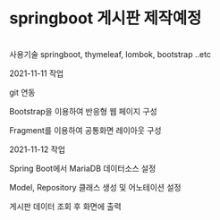# springboot 게시판 제작예정
<br>
사용기술
springboot, thymeleaf, lombok, bootstrap ..etc

2021-11-11 작업

git 연동

Bootstrap을 이용하여 반응형 웹 페이지 구성

Fragment를 이용하여 공통화면 레이아웃 구성

2021-11-12 작업

Spring Boot에서 MariaDB 데이터소스 설정

Model, Repository 클래스 생성 및 어노테이션 설정

게시판 데이터 조회 후 화면에 출력

